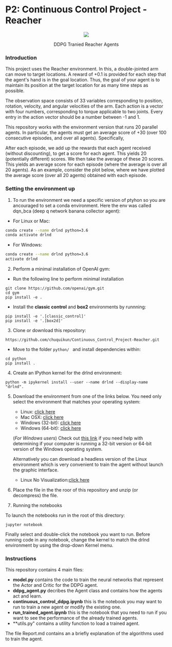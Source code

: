 # P2: Continuous Control Project - Reacher
<p align="center">
<img align="center" src="https://github.com/chuquikun/Continuous_Control_Project-Reacher/blob/main/images/trained_reachers.gif">
</p>
<p align="center">DDPG Tranied Reacher Agents</p>

### Introduction

This project uses the Reacher environment. In this, a double-jointed arm can move to target locations. A reward of +0.1 is provided for each step that the agent's hand is in the goal location. Thus, the goal of your agent is to maintain its position at the target location for as many time steps as possible.

The observation space consists of 33 variables corresponding to position, rotation, velocity, and angular velocities of the arm. Each action is a vector with four numbers, corresponding to torque applicable to two joints. Every entry in the action vector should be a number between -1 and 1.

This repository works with the environment version that runs 20 parallel agents. In particular, the agents must get an average score of +30 (over 100 consecutive episodes, and over all agents). Specifically,

After each episode, we add up the rewards that each agent received (without discounting), to get a score for each agent. This yields 20 (potentially different) scores. We then take the average of these 20 scores.
This yields an average score for each episode (where the average is over all 20 agents).
As an example, consider the plot below, where we have plotted the average score (over all 20 agents) obtained with each episode.

### Setting the environment up

1. To run the environment we need a specific version of ptyhon so you are ancouraged to set a conda environment. Here the env was called dqn_bca (deep q network banana collector agent):
* For Linux or Mac:

```bash
conda create --name drlnd python=3.6
conda activate drlnd
```
* For Windows:
```bash
conda create --name drlnd python=3.6 
activate drlnd
```

2. Perform a minimal installation of OpenAI gym:

*  Run the following line to perform minimal installation
```
git clone https://github.com/openai/gym.git
cd gym
pip install -e .
```
* Install the **classic control** and **box2** environments by runnning:
```
pip install -e '.[classic_control]'
pip install -e '.[box2d]'
```

3. Clone or download this repository:
```
https://github.com/chuquikun/Continuous_Control_Project-Reacher.git
```
* Move to the folder `python/ ` and install dependencies within:
```
cd python
pip install .
```
4. Create an IPython kernel for the drlnd environment:

```
python -m ipykernel install --user --name drlnd --display-name "drlnd".
```
5. Download the environment from one of the links below.  You need only select the environment that matches your operating system:
    - Linux: [click here](https://s3-us-west-1.amazonaws.com/udacity-drlnd/P2/Reacher/Reacher_Linux.zip)
    - Mac OSX: [click here](https://s3-us-west-1.amazonaws.com/udacity-drlnd/P2/Reacher/Reacher.app.zip)
    - Windows (32-bit): [click here](https://s3-us-west-1.amazonaws.com/udacity-drlnd/P2/Reacher/Reacher_Windows_x86.zip)
    - Windows (64-bit): [click here](https://s3-us-west-1.amazonaws.com/udacity-drlnd/P2/Reacher/Reacher_Windows_x86_64.zip)
    
    (_For Windows users_) Check out [this link](https://support.microsoft.com/en-us/help/827218/how-to-determine-whether-a-computer-is-running-a-32-bit-version-or-64) if you need help with determining if your computer is running a 32-bit version or 64-bit version of the Windows operating system.
    
    Alternatively you can download a headless version of the Linux environment which is very convenient to train the agent without launch the graphic interface.
    - Linux No Visualization:[click here](https://s3-us-west-1.amazonaws.com/udacity-drlnd/P2/Reacher/Reacher_Linux_NoVis.zip)
    
6. Place the file in the the roor of this repository and unzip (or decompress) the file. 

7. Running the notebooks 

To launch the notebooks run in the root of this directory:
```
jupyter notebook
```
Finally select and double-click the notebook you want to run.
Before running code in any notebook, change the kernel to match the drlnd environment by using the drop-down Kernel menu.

### Instructions

This repository contains 4 main files:

- **model.py** contains the code to train the neural networks that represent the Actor and Critic for the DDPG agent.
- **ddpg_agent.py** decribes the Agent class and contains how the agents act and learn.
- **continuous_control_ddpg.ipynb** this is the notebook you may want to run to train a new agent or modify the existing one.
- **run_trained_agent.ipynb** this is the notebook that you need to run if you want to see the performance of the already trained agents.
- **utils.py" contains a utility function to load  a trained agent.

The file Report.md contains an a briefly explanation of the algorithms used to train the agent.

